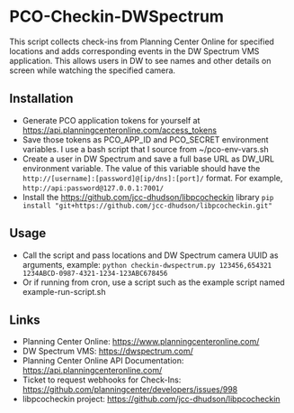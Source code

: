 # PCO-Checkin-DWSpectrum
This script collects check-ins from Planning Center Online for specified locations and adds corresponding events in the DW Spectrum VMS application. This allows users in DW to see names and other details on screen while watching the specified camera.

## Installation
* Generate PCO application tokens for yourself at https://api.planningcenteronline.com/access_tokens
* Save those tokens as PCO_APP_ID and PCO_SECRET environment variables. I use a bash script that I source from ~/pco-env-vars.sh
* Create a user in DW Spectrum and save a full base URL as DW_URL environment variable. The value of this variable should have the `http://[username]:[password]@[ip/dns]:[port]/` format. For example, `http://api:password@127.0.0.1:7001/`
* Install the https://github.com/jcc-dhudson/libpcocheckin library `pip install "git+https://github.com/jcc-dhudson/libpcocheckin.git"`

## Usage
* Call the script and pass locations and DW Spectrum camera UUID as arguments, example: `python checkin-dwspectrum.py 123456,654321 1234ABCD-0987-4321-1234-123ABC678456`
* Or if running from cron, use a script such as the example script named example-run-script.sh

## Links
* Planning Center Online: https://www.planningcenteronline.com/
* DW Spectrum VMS: https://dwspectrum.com/
* Planning Center Online API Documentation: https://api.planningcenteronline.com/
* Ticket to request webhooks for Check-Ins: https://github.com/planningcenter/developers/issues/998
* libpcocheckin project: https://github.com/jcc-dhudson/libpcocheckin 